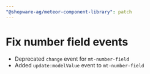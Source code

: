 ```yaml
---
"@shopware-ag/meteor-component-library": patch
---
```


# Fix number field events
- Deprecated `change` event for `mt-number-field`
- Added `update:modelValue` event to `mt-number-field`
